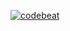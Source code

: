 [![codebeat](https://codebeat.co/badges/6f5bac2a-4e12-43df-a728-52e8d8f1101a)](https://codebeat.co/projects/github-com-collectiveidea-interactor)
